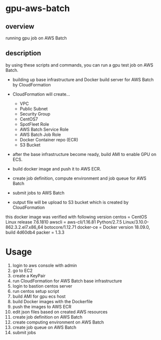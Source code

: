 # gpu-aws-batch

## overview
running gpu job on AWS Batch

## description
by using these scripts and commands, you can run a gpu test job on AWS Batch.
- building up base infrastructure and Docker build server for AWS Batch by CloudFormation
- CloudFormation will create...
  - VPC
  - Public Subnet
  - Security Group
  - CentOS7
  - SpotFleet Role
  - AWS Batch Service Role
  - AWS Batch Job Role
  - Docker Container repo (ECR)
  - S3 Bucket

- after the base infrastructure become ready, build AMI to enable GPU on ECS.
- build docker image and push it to AWS ECR.
- create job definition, compute environment and job queue for AWS Batch
- submit jobs to AWS Batch
- output file will be upload to S3 bucket which is created by CloudFormation

this docker image was verified with following version
centos = CentOS Linux release 7.6.1810
awscli = aws-cli/1.16.81 Python/2.7.5 Linux/3.10.0-862.3.2.el7.x86_64 botocore/1.12.71
docker-ce = Docker version 18.09.0, build 4d60db4
packer = 1.3.3


# Usage
1. login to aws console with admin
2. go to EC2
3. create a KeyPair
4. run CloudFormation for AWS Batch base infrastructure
5. login to bastion centos server
6. run centos setup script
7. build AMI for gpu ecs host
8. build Docker images with the Dockerfile
9. push the images to AWS ECR
10. edit json files based on created AWS resources
11. create job definition on AWS Batch
12. create computing environment on AWS Batch
13. create job queue on AWS Batch
14. submit jobs
